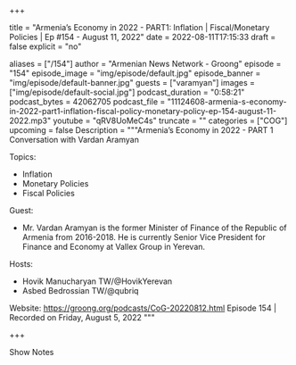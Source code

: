 
+++

title = "Armenia’s Economy in 2022 - PART1: Inflation | Fiscal/Monetary Policies | Ep #154 - August 11, 2022"
date = 2022-08-11T17:15:33
draft = false
explicit = "no"

aliases = ["/154"]
author = "Armenian News Network - Groong"
episode = "154"
episode_image = "img/episode/default.jpg"
episode_banner = "img/episode/default-banner.jpg"
guests = ["varamyan"]
images = ["img/episode/default-social.jpg"]
podcast_duration = "0:58:21"
podcast_bytes = 42062705
podcast_file = "11124608-armenia-s-economy-in-2022-part1-inflation-fiscal-policy-monetary-policy-ep-154-august-11-2022.mp3"
youtube = "qRV8UoMeC4s"
truncate = ""
categories = ["COG"]
upcoming = false
Description = """Armenia’s Economy in 2022 - PART 1
Conversation with Vardan Aramyan

Topics:
 * Inflation
 * Monetary Policies
 * Fiscal Policies

Guest:
 * Mr. Vardan Aramyan is the former Minister of Finance of the Republic of Armenia from 2016-2018. He is currently Senior Vice President for Finance and Economy at Vallex Group in Yerevan.

Hosts:
 * Hovik Manucharyan TW/@HovikYerevan
 * Asbed Bedrossian TW/@qubriq

Website: https://groong.org/podcasts/CoG-20220812.html
Episode 154 | Recorded on Friday, August 5, 2022
"""

+++

Show Notes

